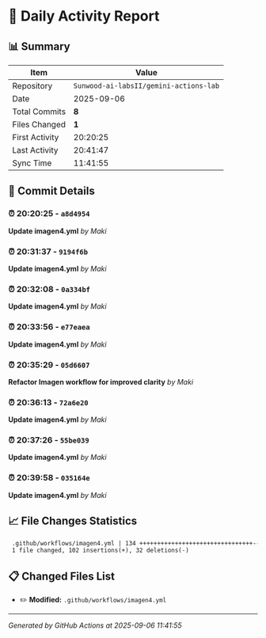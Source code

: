# 📅 Daily Activity Report

## 📊 Summary
| Item | Value |
|------|-------|
| Repository | `Sunwood-ai-labsII/gemini-actions-lab` |
| Date | 2025-09-06 |
| Total Commits | **8** |
| Files Changed | **1** |
| First Activity | 20:20:25 |
| Last Activity | 20:41:47 |
| Sync Time | 11:41:55 |

## 📝 Commit Details

### ⏰ 20:20:25 - `a8d4954`
**Update imagen4.yml**
*by Maki*

### ⏰ 20:31:37 - `9194f6b`
**Update imagen4.yml**
*by Maki*

### ⏰ 20:32:08 - `0a334bf`
**Update imagen4.yml**
*by Maki*

### ⏰ 20:33:56 - `e77eaea`
**Update imagen4.yml**
*by Maki*

### ⏰ 20:35:29 - `05d6607`
**Refactor Imagen workflow for improved clarity**
*by Maki*

### ⏰ 20:36:13 - `72a6e20`
**Update imagen4.yml**
*by Maki*

### ⏰ 20:37:26 - `55be039`
**Update imagen4.yml**
*by Maki*

### ⏰ 20:39:58 - `035164e`
**Update imagen4.yml**
*by Maki*

## 📈 File Changes Statistics

```diff
 .github/workflows/imagen4.yml | 134 ++++++++++++++++++++++++++++++++----------
 1 file changed, 102 insertions(+), 32 deletions(-)
```

## 📋 Changed Files List

- ✏️ **Modified:** `.github/workflows/imagen4.yml`

---
*Generated by GitHub Actions at 2025-09-06 11:41:55*
